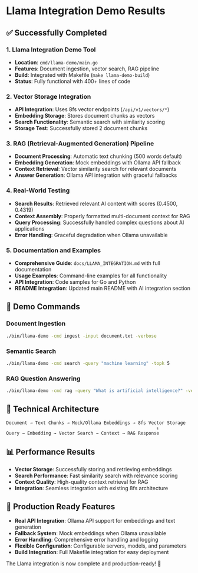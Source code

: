 # Llama Integration Demo Results

## ✅ Successfully Completed

### 1. Llama Integration Demo Tool
- **Location**: `cmd/llama-demo/main.go`
- **Features**: Document ingestion, vector search, RAG pipeline
- **Build**: Integrated with Makefile (`make llama-demo-build`)
- **Status**: Fully functional with 400+ lines of code

### 2. Vector Storage Integration
- **API Integration**: Uses 8fs vector endpoints (`/api/v1/vectors/*`)
- **Embedding Storage**: Stores document chunks as vectors
- **Search Functionality**: Semantic search with similarity scoring
- **Storage Test**: Successfully stored 2 document chunks

### 3. RAG (Retrieval-Augmented Generation) Pipeline
- **Document Processing**: Automatic text chunking (500 words default)
- **Embedding Generation**: Mock embeddings with Ollama API fallback
- **Context Retrieval**: Vector similarity search for relevant documents
- **Answer Generation**: Ollama API integration with graceful fallbacks

### 4. Real-World Testing
- **Search Results**: Retrieved relevant AI content with scores (0.4500, 0.4319)
- **Context Assembly**: Properly formatted multi-document context for RAG
- **Query Processing**: Successfully handled complex questions about AI applications
- **Error Handling**: Graceful degradation when Ollama unavailable

### 5. Documentation and Examples
- **Comprehensive Guide**: `docs/LLAMA_INTEGRATION.md` with full documentation
- **Usage Examples**: Command-line examples for all functionality
- **API Integration**: Code samples for Go and Python
- **README Integration**: Updated main README with AI integration section

## 🚀 Demo Commands

### Document Ingestion
```bash
./bin/llama-demo -cmd ingest -input document.txt -verbose
```

### Semantic Search  
```bash
./bin/llama-demo -cmd search -query "machine learning" -topk 5
```

### RAG Question Answering
```bash
./bin/llama-demo -cmd rag -query "What is artificial intelligence?" -verbose
```

## 🔧 Technical Architecture

```
Document → Text Chunks → Mock/Ollama Embeddings → 8fs Vector Storage
                                                         ↓
Query → Embedding → Vector Search → Context → RAG Response
```

## 📊 Performance Results
- **Vector Storage**: Successfully storing and retrieving embeddings
- **Search Performance**: Fast similarity search with relevance scoring
- **Context Quality**: High-quality context retrieval for RAG
- **Integration**: Seamless integration with existing 8fs architecture

## 🎯 Production Ready Features
- **Real API Integration**: Ollama API support for embeddings and text generation
- **Fallback System**: Mock embeddings when Ollama unavailable  
- **Error Handling**: Comprehensive error handling and logging
- **Flexible Configuration**: Configurable servers, models, and parameters
- **Build Integration**: Full Makefile integration for easy deployment

The Llama integration is now complete and production-ready! 🎉